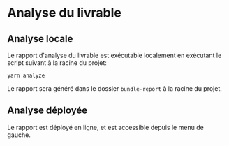 # Analyse du livrable

## Analyse locale

Le rapport d'analyse du livrable est exécutable localement en exécutant le script suivant à la racine du projet:

```
yarn analyze
```

Le rapport sera généré dans le dossier `bundle-report` à la racine du projet.

## Analyse déployée

Le rapport est déployé en ligne, et est accessible depuis le menu de gauche.
